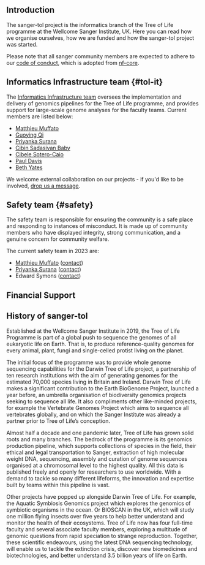 ## Introduction

The sanger-tol project is the informatics branch of the Tree of Life programme at the Wellcome Sanger Institute, UK.
Here you can read how we organise ourselves, how we are funded and how the sanger-tol project was started.

Please note that all sanger community members are expected to adhere to our [code of conduct](/code_of_conduct), which is adopted from [nf-core](https://nf-co.re).

## Informatics Infrastructure team {#tol-it}

The [Informatics Infrastructure team](/teams/tol_it) oversees the implementation and delivery of genomics pipelines for the Tree of Life programme, and provides support for large-scale genome analyses for the faculty teams. Current members are listed below:

- [Matthieu Muffato](https://github.com/muffato)
- [Guoying Qi](https://github.com/gq1)
- [Priyanka Surana](https://github.com/priyanka-surana)
- [Cibin Sadasivan Baby](https://github.com/cibinsb)
- [Cibele Sotero-Caio](https://github.com/ccaio)
- [Paul Davis](https://github.com/)
- [Beth Yates](https://github.com/BethYates)

We welcome external collaboration on our projects - if you'd like to be involved, [drop us a message]().

## Safety team {#safety}

The safety team is responsible for ensuring the community is a safe place and responding to instances of misconduct. It is made up of community members who have displayed integrity, strong communication, and a genuine concern for community welfare.

The current safety team in 2023 are:

- [Matthieu Muffato](https://github.com/muffato) ([contact](mailto:xx##@sanger.ac.uk))
- [Priyanka Surana](https://github.com/priyanka-surana) ([contact](mailto:xx##@sanger.ac.uk))
- Edward Symons ([contact](mailto:xx##@sanger.ac.uk))

## Financial Support



## History of sanger-tol

Established at the Wellcome Sanger Institute in 2019, the Tree of Life Programme is part of a global push to sequence the genomes of all eukaryotic life on Earth. That is, to produce reference-quality genomes for every animal, plant, fungi and single-celled protist living on the planet. 

The initial focus of the programme was to provide whole genome sequencing capabilities for the Darwin Tree of Life project, a partnership of ten research institutions with the aim of generating genomes for the estimated 70,000 species living in Britain and Ireland. Darwin Tree of Life makes a significant contribution to the Earth BioGenome Project, launched a year before, an umbrella organisation of biodiversity genomics projects seeking to sequence all life. It also compliments other like-minded projects, for example the Vertebrate Genomes Project which aims to sequence all vertebrates globally, and on which the Sanger Institute was already a partner prior to Tree of Life’s conception.

Almost half a decade and one pandemic later, Tree of Life has grown solid roots and many branches. The bedrock of the programme is its genomics production pipeline, which supports collections of species in the field, their ethical and legal transportation to Sanger, extraction of high molecular weight DNA, sequencing, assembly and curation of genome sequences organised at a chromosomal level to the highest quality. All this data is published freely and openly for researchers to use worldwide. With a demand to tackle so many different lifeforms, the innovation and expertise built by teams within this pipeline is vast.

Other projects have popped up alongside Darwin Tree of Life. For example, the Aquatic Symbiosis Genomics project which explores the genomics of symbiotic organisms in the ocean. Or BIOSCAN in the UK, which will study one million flying insects over five years to help better understand and monitor the health of their ecosystems. Tree of Life now has four full-time faculty and several associate faculty members, exploring a multitude of genomic questions from rapid speciation to strange reproduction. Together, these scientific endeavours, using the latest DNA sequencing technology, will enable us to tackle the extinction crisis, discover new biomedicines and biotechnologies, and better understand 3.5 billion years of life on Earth.
